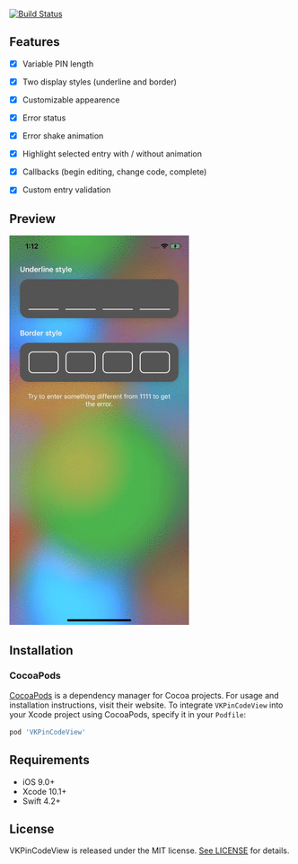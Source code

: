 [![Build Status](https://travis-ci.org/Sunspension/VKPinCodeView.svg?branch=master)](https://travis-ci.com/Sunspension/VKPinCodeView)

## Features
- [x] Variable PIN length
- [x] Two display styles (underline and border)
- [x] Customizable appearence
- [x] Error status
- [x] Error shake animation
- [x] Highlight selected entry with / without animation
- [x] Callbacks (begin editing, change code, complete)
- [x] Custom entry validation 


## Preview
![](pincode.gif)

## Installation

### CocoaPods

[CocoaPods](https://cocoapods.org) is a dependency manager for Cocoa projects. For usage and installation instructions, visit their website. To integrate `VKPinCodeView` into your Xcode project using CocoaPods, specify it in your `Podfile`:

```ruby
pod 'VKPinCodeView'
```

## Requirements
- iOS 9.0+ 
- Xcode 10.1+
- Swift 4.2+

## License

VKPinCodeView is released under the MIT license. [See LICENSE](https://github.com/Sunspension/VKPinCodeView/blob/master/LICENSE) for details.
